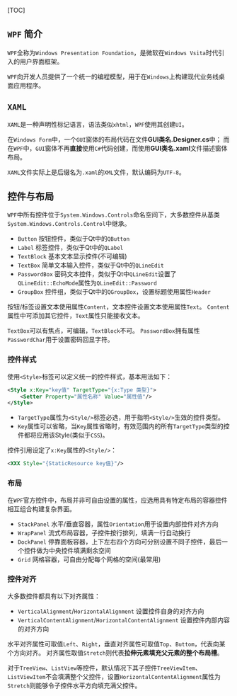 [TOC]

## `WPF` 简介
`WPF`全称为`Windows Presentation Foundation`，是微软在`Windows Vsita`时代引入的用户界面框架。

`WPF`向开发人员提供了一个统一的编程模型，用于在`Windows`上构建现代业务线桌面应用程序。



## `XAML`
`XAML`是一种声明性标记语言，语法类似`xhtml`，`WPF`使用其创建`UI`。

在`Windows Form`中，一个`GUI`窗体的布局代码在文件**GUI类名.Designer.cs**中；
而在`WPF`中，`GUI`窗体不再**直接**使用`C#`代码创建，而使用**GUI类名.xaml**文件描述窗体布局。

`XAML`文件实际上是后缀名为`.xaml`的`XML`文件，默认编码为`UTF-8`。



## 控件与布局
`WPF`中所有控件位于`System.Windows.Controls`命名空间下，大多数控件从基类`System.Windows.Controls.Control`中继承。

- `Button` 按钮控件，类似于Qt中的`QButton`
- `Label` 标签控件，类似于Qt中的`QLabel`
- `TextBlock` 基本文本显示控件(不可编辑)
- `TextBox` 简单文本输入控件，类似于Qt中的`QLineEdit`
- `PasswordBox` 密码文本控件，类似于Qt中`QLineEdit`设置了`QLineEdit::EchoMode`属性为`QLineEdit::Password`
- `GroupBox` 控件组，类似于Qt中的`QGroupBox`，设置标题使用属性`Header`

按钮/标签设置文本使用属性`Content`，文本控件设置文本使用属性`Text`。
`Content`属性中可添加其它控件，`Text`属性只能接收文本。

`TextBox`可以有焦点，可编辑，`TextBlock`不可。
`PasswordBox`拥有属性`PasswordChar`用于设置密码回显字符。

### 控件样式
使用`<Style>`标签可以定义统一的控件样式，基本用法如下：

```xml
<Style x:Key="key值" TargetType="{x:Type 类型}">
	<Setter Property="属性名称" Value="属性值"/>
</Style>
```

- `TargetType`属性为`<Style/>`标签必选，用于指明`<Style/>`生效的控件类型。
- `Key`属性可以省略，当`Key`属性省略时，有效范围内的所有`TargetType`类型的控件都将应用该Style(类似于`CSS`)。

控件引用设定了`x:Key`属性的`<Style/>`：

```xml
<XXX Style="{StaticResource key值}"/>
```

### 布局
在`WPF`官方控件中，布局并非可自由设置的属性，应选用具有特定布局的容器控件相互组合构建复杂界面。

- `StackPanel` 水平/垂直容器，属性`Orientation`用于设置内部控件对齐方向
- `WrapPanel` 流式布局容器，子控件按行排列，填满一行自动换行
- `DockPanel` 停靠面板容器，上下左右四个方向可分别设置不同子控件，最后一个控件做为中央控件填满剩余空间
- `Grid` 网格容器，可自由分配每个网格的空间(最常用)

### 控件对齐
大多数控件都具有以下对齐属性：

- `VerticalAlignment`/`HorizontalAlignment` 设置控件自身的对齐方向
- `VerticalContentAlignment`/`HorizontalContentAlignment` 设置控件内部内容的对齐方向

水平对齐属性可取值`Left`、`Right`，垂直对齐属性可取值`Top`、`Buttom`，代表向某个方向对齐。
对齐属性取值`Stretch`则代表**拉伸元素填充父元素的整个布局槽**。

对于`TreeView`、`ListView`等控件，默认情况下其子控件`TreeViewItem`、`ListViewItem`不会填满整个父控件，设置`HorizontalContentAlignment`属性为`Stretch`则能够令子控件水平方向填充满父控件。